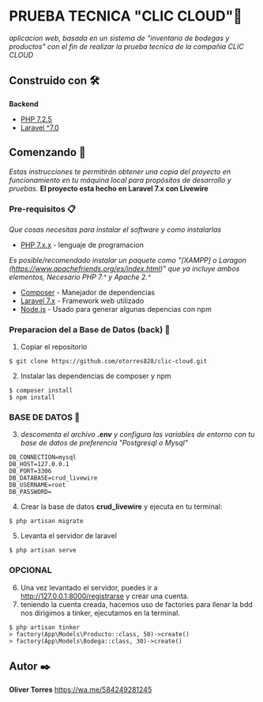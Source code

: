 
# PRUEBA TECNICA  "CLIC CLOUD"🚗

_aplicacion web, basada en un sistema de "inventario de bodegas y productos"  con el fin de realizar la prueba tecnica de la compañia CLIC CLOUD_
## Construido con 🛠️
**Backend**
* [PHP 7.2.5](https://www.php.net/downloads.php)
* [Laravel ^7.0](https://laravel.com/docs/7.x)

## Comenzando 🚀

  _Estas instrucciones te permitirán obtener una copia del proyecto en funcionamiento en tu máquina local para propósitos de desarrollo y pruebas._
  **El proyecto esta hecho en Laravel 7.x con Livewire**
   
### Pre-requisitos 📋
 
_Que cosas necesitas para instalar el software y como instalarlas_

  * [PHP 7.x.x](https://www.php.net/downloads.php) - lenguaje de programacion
  
_Es posible/recomendado instalar un paquete como "[XAMPP] o Laragon (https://www.apachefriends.org/es/index.html)" que ya incluye ambos elementos, Necesario PHP 7.^ y Apache 2.^_

  
  

* [Composer](https://getcomposer.org/) - Manejador de dependencias
* [Laravel 7.x](https://laravel.com/docs/7.x) - Framework web utilizado
* [Node.js](https://nodejs.org/es/) - Usado para generar algunas depencias con npm

### Preparacion del a Base de Datos (back) 🔧

1. Copiar el repositorio

```
$ git clone https://github.com/otorres828/clic-cloud.git
```
2. Instalar las dependencias de composer y npm
```
$ composer install
$ npm install
```
### BASE DE DATOS 🔧
3.  _descomenta el archivo **.env** y configura las variables de entorno con tu base de datos de preferencia "Postgresql o Mysql"_
```
DB_CONNECTION=mysql
DB_HOST=127.0.0.1
DB_PORT=3306
DB_DATABASE=crud_livewire
DB_USERNAME=root
DB_PASSWORD=
```
4. Crear la base de datos **crud_livewire** y ejecuta en tu terminal:
```
$ php artisan migrate
```
5. Levanta el servidor de laravel
```
$ php artisan serve
```
### OPCIONAL
6. Una vez levantado el servidor, puedes ir a http://127.0.0.1:8000/registrarse y crear una cuenta.
7.  teniendo la cuenta creada, hacemos uso de factories para llenar la bdd nos dirigimos a tinker, ejecutamos en la terminal.
```
$ php artisan tinker
> factory(App\Models\Producto::class, 50)->create()
> factory(App\Models\Bodega::class, 30)->create()

```
## Autor ✒️
**Oliver Torres** https://wa.me/584249281245
